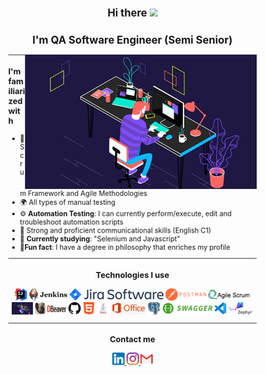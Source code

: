 <div align="center">
  
## Hi there <img src="https://user-images.githubusercontent.com/1303154/88677602-1635ba80-d120-11ea-84d8-d263ba5fc3c0.gif" widht="25px" height="25px">

## I'm  QA Software Engineer (Semi Senior)

<img align="right" alt="GIF" src="https://raw.githubusercontent.com/filtrosofia/filtrosofia/00c61bc920da772a86aff63edc8a8cba2de29427/Assets/coding.gif" width="470" height="272"/>

</div>  
  
<hr>

### I'm familiarized with
  
<p align="left">

- 💎 Scrum Framework and Agile Methodologies 
- 🌍 All types of manual testing
- ⚙️ **Automation Testing**: I  can currently perform/execute, edit and troubleshoot automation scripts
- 🦜 Strong and proficient communicational skills (English C1)
- 📗 **Currently studying**: "Selenium and Javascript"
- 🎁**Fun fact**: I have a degree in philosophy that enriches my profile
  
</p>
  
<div align="center">

  
<hr> 

### Technologies I use
  


<img title="IntelliJ_IDEA" height="25" src="https://github.com/filtrosofia/filtrosofia/blob/main/Assets/IntelliJ_IDEA_Icon.png">
<img title="Jenkins" height="25" src="https://github.com/filtrosofia/filtrosofia/blob/main/Assets/Jenkins_logo_with_title.png">
<img title="Jira" height="25" src="https://github.com/filtrosofia/filtrosofia/blob/main/Assets/Jira%20Software%402x-blue.png">
<img title="Postman" height="25" src="https://github.com/filtrosofia/filtrosofia/blob/main/Assets/Postman_(software).png">
<img title="Agile" height="25" src="https://github.com/filtrosofia/filtrosofia/blob/main/Assets/agile%20scrum.png">
<img title="Coding" height="25" src="https://github.com/filtrosofia/filtrosofia/blob/main/Assets/coding.gif">
<img title="dbeaver" height="25" src="https://github.com/filtrosofia/filtrosofia/blob/main/Assets/dbeaver.png">
<img title="Github" height="25" src="https://github.com/filtrosofia/filtrosofia/blob/main/Assets/github.png">
<img title="HTML" height="25" src="https://github.com/filtrosofia/filtrosofia/blob/main/Assets/html.png">
<img title="Java" height="25" src="https://github.com/filtrosofia/filtrosofia/blob/main/Assets/java-logo-1.png">
<img title="Office" height="25" src="https://github.com/filtrosofia/filtrosofia/blob/main/Assets/kisspng-logo-microsoft-office-2013-office-365-microsoft-of-kellie-higa-resume-5b6b1c32a05cf7.6307183215337462266569.jpg?raw=true">
<img title="Postgre" height="25" src="https://github.com/filtrosofia/filtrosofia/blob/main/Assets/postgre.png">
<img title="Swagger" height="25" src="https://github.com/filtrosofia/filtrosofia/blob/main/Assets/swagger_logo_1.png">
<img title="Vscode" height="25" src="https://github.com/filtrosofia/filtrosofia/blob/main/Assets/vscode.png">
<img title="Mysql" height="25" src="https://github.com/filtrosofia/filtrosofia/blob/main/Assets/zephyr.png">

</div>

<hr> 

<div align="center">
  
### Contact me

<a href="https://www.linkedin.com/in/rafael-burgos-ferrer-05b03a161/">
  <img src="https://github.com/filtrosofia/filtrosofia/blob/main/Assets/linkedin.png" widht="25px" height="25px" />
  <a href="https://www.instagram.com/filtrosofia/">
  <img src="https://github.com/filtrosofia/filtrosofia/blob/main/Assets/instagram.png" widht="25px" height="25px" />
  <a href="https://wa.me/%3C+573177748649%3E
">
  <img src="https://github.com/filtrosofia/filtrosofia/blob/main/Assets/gmail.png" widht="25px" height="25px" />
    
    
